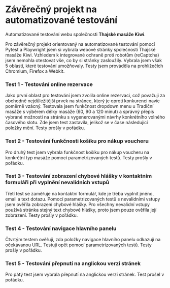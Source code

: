 # Závěrečný projekt na automatizované testování
Automatizované testování webu společnosti **Thajské masáže Kiwi**.

Pro závěrečný projekt orientovaný na automatizované testování pomocí Pytest a Playwright jsem si vybrala webové stránky společnosti Thajské masáže Kiwi. Vzhledem k integrované ochraně proti robotům (reCaptcha) jsem nemohla otestovat vše, co by si stránky zasloužily. Vybrala jsem však 5 oblastí, které testování umožňovaly. Testy jsem prováděla na prohlížečích Chromium, Firefox a Webkit. 

### Test 1 - Testování online rezervace
Jako první oblast pro testování jsem zvolila online rezervaci, což považuji za obchodně nejdůležitější prvek na stránce, který je oproti konkurenci navíc poměrně vzácný. Testovala jsem funkčnost dropdown menu u Tradiční masáže s výběrem délky masáže (60, 90 a 120 minut) a správný přepis vybrané možnosti na stránku s vygenerovanými návrhy konkrétního volného časového slotu. Zde jsem test zastavila, jelikož se v čase následující položky mění. Testy prošly v pořádku.

### Test 2 - Testování funkčnosti košíku pro nákup voucheru
Pro druhý test jsem vybrala funkčnost košíku pro nákup voucheru na konkrétní typ masáže pomocí parametrizovaných testů. Testy prošly v pořádku.

### Test 3 - Testování zobrazení chybové hlášky v kontaktním formuláři při vyplnění nevalidních vstupů
Třetí test se zaměřuje na kontaktní formulář, kde je třeba vyplnit jméno, email a text dotazu. Pomocí parametrizovaných testů s nevalidními vstupy jsem ověřila zobrazení chybové hlášky. Pro všechny nevalidní vstupy používá stránka stejný text chybové hlášky, proto jsem pouze ověřila její zobrazení. Testy prošly v pořádku.

### Test 4 - Testování navigace hlavního panelu
Čtvrtým testem ověřuji, zda položky navigace hlavního panelu odkazují na očekávanou URL. Testuji opět pomocí parametrizovaných testů. Testy prošly v pořádku.

### Test 5 - Testování přepnutí na anglickou verzi stránek
Pro pátý test jsem vybrala přepnutí na anglickou verzi stránek. Test prošel v pořádku.
